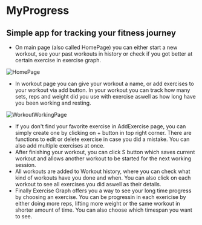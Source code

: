 # MyProgress

## Simple app for tracking your fitness journey

* On main page (also called HomePage) you can either start a new workout, see your past workouts in history or check if you got better at certain exercise in exercise graph.


![HomePage](https://github.com/ThomasMin146/MyProgress/assets/128095936/48e85410-e4bd-47d4-aa26-58767daf20b0)
<img src="[https://github.com/favicon.ico](https://github.com/ThomasMin146/MyProgress/assets/128095936/48e85410-e4bd-47d4-aa26-58767daf20b0)" width="10">


* In workout page you can give your workout a name, or add exercises to your workout via add button. In your workout you can track how many sets, reps and weight did you use with exercise aswell as how long have you been working and resting.

![WorkoutWorkingPage](https://github.com/ThomasMin146/MyProgress/assets/128095936/686c9db5-c095-4657-9a92-7964d14bf71b)
<img src="[https://github.com/ThomasMin146/MyProgress/assets/128095936/686c9db5-c095-4657-9a92-7964d14bf71b)" width="10">

* If you don't find your favorite exercise in AddExercise page, you can simply create one by clicking on + button in top right corner. There are functions to edit or delete exercise in case you did a mistake. You can also add multiple exercises at once.
* After finishing your workout, you can click S button which saves current workout and allows another workout to be started for the next working session.
* All workouts are added to Workout history, where you can check what kind of workouts have you done and when. You can also click on each workout to see all exercises you did aswell as their details.
* Finally Exercise Graph offers you a way to see your long time progress by choosing an exercise. You can be progressin in each exericise by either doing more reps, lifting more weight or the same workout in shorter amount of time. You can also choose which timespan you want to see. 
